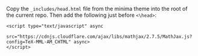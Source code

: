 Copy the `_includes/head.html` file from the minima theme into the root of the current repo. Then add
the following just before `<\head>`:

```
<script type="text/javascript" async
  src="https://cdnjs.cloudflare.com/ajax/libs/mathjax/2.7.5/MathJax.js?config=TeX-MML-AM_CHTML" async>
</script> 
```
